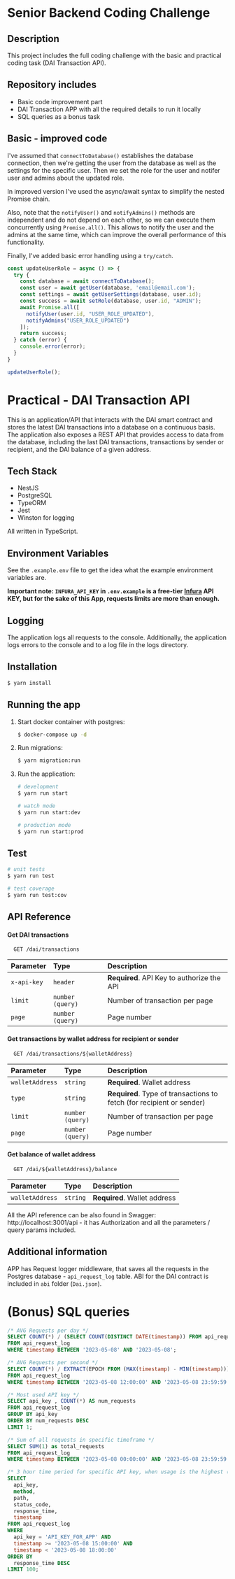 # Senior Backend Coding Challenge
## Description

This project includes the full coding challenge with the basic and practical coding task (DAI Transaction API).


## Repository includes

- Basic code improvement part
- DAI Transaction APP with all the required details to run it locally
- SQL queries as a bonus task

## Basic - improved code
I've assumed that `connectToDatabase()` establishes the database connection, then we're getting the user from the database as well as the settings for the specific user. Then we set the role for the user and notifer user and admins about the updated role.

In improved version I've used the async/await syntax to simplify the nested Promise chain.

Also, note that the `notifyUser()` and `notifyAdmins()` methods are independent and do not depend on each other, so we can execute them concurrently using `Promise.all()`. This allows to notify the user and the admins at the same time, which can improve the overall performance of this functionality.

Finally, I've added basic error handling using a `try/catch`.
```ts
const updateUserRole = async () => {
  try {
    const database = await connectToDatabase();
    const user = await getUser(database, 'email@email.com');
    const settings = await getUserSettings(database, user.id);
    const success = await setRole(database, user.id, "ADMIN");
    await Promise.all([
      notifyUser(user.id, "USER_ROLE_UPDATED"),
      notifyAdmins("USER_ROLE_UPDATED")
    ]);
    return success;
  } catch (error) {
    console.error(error);
  }
}

updateUserRole();
```

# Practical - DAI Transaction API 
This is an application/API that interacts with the DAI smart contract and stores the latest DAI transactions into a database on a continuous basis. The application also exposes a REST API that provides access to data from the database, including the last DAI transactions, transactions by sender or recipient, and the DAI balance of a given address.

## Tech Stack
- NestJS
- PostgreSQL
- TypeORM
- Jest
- Winston for logging
  
All written in TypeScript.

## Environment Variables

See the `.example.env` file to get the idea what the example environment variables are.

**Important note: `INFURA_API_KEY` in `.env.example` is a free-tier [Infura](https://www.infura.io/) API KEY, but for the sake of this App, requests limits are more than enough.**

## Logging

The application logs all requests to the console. Additionally, the application logs errors to the console and to a log file in the logs directory.

## Installation

```bash
$ yarn install
```

## Running the app

1. Start docker container with postgres:
   ```bash
   $ docker-compose up -d
   ```
2. Run migrations:
   ```bash
   $ yarn migration:run
   ```
3. Run the application:
    ```bash
    # development
    $ yarn run start

    # watch mode
    $ yarn run start:dev

    # production mode
    $ yarn run start:prod
    ```

## Test

```bash
# unit tests
$ yarn run test

# test coverage
$ yarn run test:cov
```

## API Reference
#### Get DAI transactions

```http
  GET /dai/transactions
```

| Parameter | Type     | Description                |
| :-------- | :------- | :------------------------- |
| `x-api-key` | `header` | **Required**. API Key to authorize the API |
| `limit` | `number (query)` | Number of transaction per page |
| `page` | `number (query)` | Page number |

#### Get transactions by wallet address for recipient or sender

```http
  GET /dai/transactions/${walletAddress}
```

| Parameter | Type     | Description                       |
| :-------- | :------- | :-------------------------------- |
| `walletAddress`      | `string` | **Required**. Wallet address |
| `type`      | `string` | **Required**. Type of transactions to fetch (for recipient or sender) |
| `limit` | `number (query)` | Number of transaction per page |
| `page` | `number (query)` | Page number |

#### Get balance of wallet address

```http
  GET /dai/${walletAddress}/balance
```

| Parameter | Type     | Description                       |
| :-------- | :------- | :-------------------------------- |
| `walletAddress`      | `string` | **Required**. Wallet address |


All the API reference can be also found in Swagger: http://localhost:3001/api - it has Authorization and all the parameters / query params included.

## Additional information
APP has Request logger middleware, that saves all the requests in the Postgres database - `api_request_log` table. ABI for the DAI contract is included in `abi` folder (`Dai.json`).

# (Bonus) SQL queries
 
```sql
/* AVG Requests per day */
SELECT COUNT(*) / (SELECT COUNT(DISTINCT DATE(timestamp)) FROM api_request_log) AS avg_requests_per_day
FROM api_request_log
WHERE timestamp BETWEEN '2023-05-08' AND '2023-05-08';

/* AVG Requests per second */
SELECT COUNT(*) / EXTRACT(EPOCH FROM (MAX(timestamp) - MIN(timestamp))) AS avg_requests_per_second
FROM api_request_log
WHERE timestamp BETWEEN '2023-05-08 12:00:00' AND '2023-05-08 23:59:59';

/* Most used API key */
SELECT api_key , COUNT(*) AS num_requests
FROM api_request_log
GROUP BY api_key
ORDER BY num_requests DESC
LIMIT 1;

/* Sum of all requests in specific timeframe */
SELECT SUM(1) as total_requests
FROM api_request_log
WHERE timestamp BETWEEN '2023-05-08 00:00:00' AND '2023-05-08 23:59:59';

/* 3 hour time period for specific API key, when usage is the highest (15:00:00 to 18:00:00), limited to 100 records */
SELECT 
  api_key, 
  method, 
  path, 
  status_code, 
  response_time, 
  timestamp 
FROM api_request_log 
WHERE 
  api_key = 'API_KEY_FOR_APP' AND 
  timestamp >= '2023-05-08 15:00:00' AND 
  timestamp < '2023-05-08 18:00:00'
ORDER BY 
  response_time DESC 
LIMIT 100;
```
